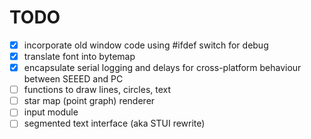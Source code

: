 # TODO

- [x] incorporate old window code using #ifdef switch for debug
- [x] translate font into bytemap
- [x] encapsulate serial logging and delays for cross-platform behaviour between SEEED and PC
- [ ] functions to draw lines, circles, text
- [ ] star map (point graph) renderer
- [ ] input module
- [ ] segmented text interface (aka STUI rewrite)